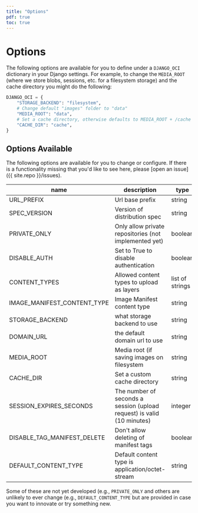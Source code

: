 ```yaml
---
title: "Options"
pdf: true
toc: true
---
```


# Options

The following options are available for you to define under a `DJANGO_OCI`
dictionary in your Django settings. For example, to change the `MEDIA_ROOT`
(where we store blobs, sessions, etc. for a filesystem storage) and the cache
directory you might do  the following:

```python
DJANGO_OCI = {
    "STORAGE_BACKEND": "filesystem",
    # Change default "images" folder to "data"
    "MEDIA_ROOT": "data",
    # Set a cache directory, otherwise defaults to MEDIA_ROOT + /cache
    "CACHE_DIR": "cache",
}
```

## Options Available

The following options are available for you to change or configure. If there is a functionality
missing that you'd like to see here, please [open an issue]({{ site.repo }}/issues).


| name | description | type |default |
|------|-------------|------|--------|
|URL_PREFIX | Url base prefix | string | v2 |
|SPEC_VERSION |  Version of distribution spec | string | 1 |
|PRIVATE_ONLY| Only allow private repositories (not implemented yet) | boolean | False |
|DISABLE_AUTH | Set to True to disable authentication | boolean | False |
|CONTENT_TYPES | Allowed content types to upload as layers | list of strings | ["application/octet-stream"] |
|IMAGE_MANIFEST_CONTENT_TYPE | Image Manifest content type | string | application/vnd.oci.image.manifest.v1+json |
|STORAGE_BACKEND | what storage backend to use | string | filesystem |
|DOMAIN_URL | the default domain url to use | string | http://127.0.0.1:8000 |
|MEDIA_ROOT | Media root (if saving images on filesystem | string | images |
|CACHE_DIR | Set a custom cache directory | string | MEDIA_ROOT + /cache |
|SESSION_EXPIRES_SECONDS | The number of seconds a session (upload request) is valid (10 minutes) | integer | 600 |
|DISABLE_TAG_MANIFEST_DELETE| Don't allow deleting of manifest tags | boolean | False |
|DEFAULT_CONTENT_TYPE| Default content type is application/octet-stream | string | application/octet-stream|

Some of these are not yet developed (e.g., `PRIVATE_ONLY` and others are unlikely to ever change
(e.g., `DEFAULT_CONTENT_TYPE` but are provided in case you want to innovate or try something new.
